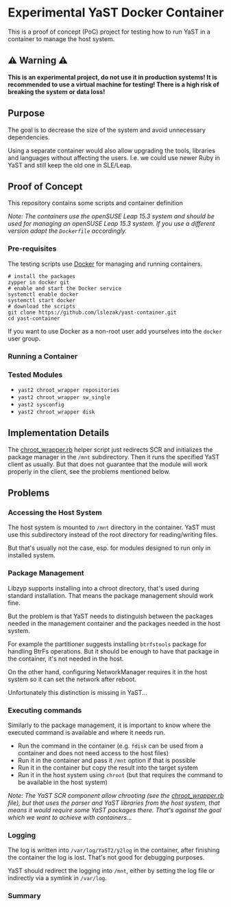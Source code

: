 # Experimental YaST Docker Container

This is a proof of concept (PoC) project for testing how to run YaST in
a container to manage the host system.

## :warning: Warning :warning:

**This is an experimental project, do not use it in production systems! It is
recommended to use a virtual machine for testing! There is a high risk of
breaking the system or data loss!**

## Purpose

The goal is to decrease the size of the system and avoid unnecessary dependencies.

Using a separate container would also allow upgrading the tools, libraries
and languages without affecting the users. I.e. we could use newer Ruby in
YaST and still keep the old one in SLE/Leap.

## Proof of Concept

This repository contains some scripts and container definition

*Note: The containers use the openSUSE Leap 15.3 system and should be used for
managing an openSUSE Leap 15.3 system. If you use a different version adapt
the `Dockerfile` accordingly.*

### Pre-requisites

The testing scripts use [Docker](https://www.docker.com/) for managing and running
containers.

```shell
# install the packages
zypper in docker git
# enable and start the Docker service
systemctl enable docker
systemctl start docker
# download the scripts
git clone https://github.com/lslezak/yast-container.git
cd yast-container
```

If you want to use Docker as a non-root user add yourselves into the `docker`
user group.

### Running a Container



### Tested Modules

- `yast2 chroot_wrapper repositories`
- `yast2 chroot_wrapper sw_single`
- `yast2 sysconfig`
- `yast2 chroot_wrapper disk`
  
## Implementation Details

The [chroot_wrapper.rb](./chroot_wrapper.rb) helper script just redirects SCR
and initializes the package manager in the `/mnt` subdirectory. Then it runs
the specified YaST client as usually. But that does not guarantee that the
module will work properly in the client, see the problems mentioned below.

## Problems

### Accessing the Host System

The host system is mounted to `/mnt` directory in the container. YaST must use
this subdirectory instead of the root directory for reading/writing files.

But that's usually not the case, esp. for modules designed to run only in
installed system.

### Package Management

Libzyp supports installing into a chroot directory, that's used during standard
installation. That means the package management should work fine.

But the problem is that YaST needs to distinguish between the packages needed
in the management container and the packages needed in the host system.

For example the partitioner suggests installing `btrfstools` package for handling
BtrFs operations. But it should be enough to have that package in the container,
it's not needed in the host.

On the other hand, configuring NetworkManager requires it in the host system
so it can set the network after reboot.

Unfortunately this distinction is missing in YaST...

### Executing commands

Similarly to the package management, it is important to know where the executed
command is available and where it needs run.

- Run the command in the container (e.g. `fdisk` can be used from a container
  and does not need access to the host files)
- Run it in the container and pass it `/mnt` option if that is possible
- Run it in the container but copy the result into the target system
- Run it in the host system using `chroot` (but that requires the command to be
  available in the host system)

*Note: The YaST SCR component allow chrooting (see the [chroot_wrapper.rb](
./chroot_wrapper.rb) file), but that uses the parser and YaST libraries from the
host system, that means it would require some YaST packages there. That's against
the goal which we want to achieve with containers...*


### Logging

The log is written into `/var/log/YaST2/y2log` in the container, after finishing
the container the log is lost. That's not good for debugging purposes.

YaST should redirect the logging into `/mnt`, either by setting the log file or
indirectly via a symlink in `/var/log`.

### Summary
